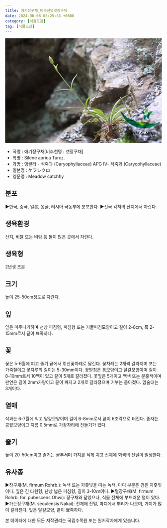 ```yaml
---
title: 애기장구채_비추천명갯장구채
date: 2024-06-08 03:25:53 +0800
category: [식물도감]
tag: [식물도감]
---
```




![애기장구채[비추천명 : 갯장구채]](/assets/img/fileUpload/plants/basic/Caryophyllaceae/Silene/9046/1_th2.JPG)
- 국명 : 애기장구채[비추천명 : 갯장구채]
- 학명 : Silene aprica Turcz.
- 과명 : 앵글러 - 석죽과 (Caryophyllaceae) APG Ⅳ- 석죽과 (Caryophyllaceae)
- 일본명 : ケフシクロ
- 영문명 : Meadow catchfly


## 분포
▶한국, 중국, 일본, 몽골, 러시아 극동부에 분포한다.
▶전국 각처의 산지에서 자란다.
## 생육환경
산지, 비탈 또는 벼랑 등 돌이 많은 곳에서 자란다.
## 생육형
2년생 초본
## 크기
높이 25-50cm정도로 자란다.
## 잎
잎은 마주나기하며 선상 피침형, 피침형 또는 거꿀피침모양이고 길이 2-8cm, 폭 2-15mm로서 끝이 뾰족하다.
## 꽃
꽃은 5-6월에 피고 줄기 끝에서 취산꽃차례로 달린다. 꽃차례는 2개씩 갈라지며 포는 가죽질이고 꽃자루의 길이는 5-30mm이다. 꽃받침은 통모양이고 달걀모양이며 길이 8-10mm로서 10맥이 있고 끝이 5개로 갈라졌다. 꽃잎은 5개이고 백색 또는 분홍색이며 판연은 길이 2mm가량이고 끝이 파지고 2개로 갈라졌으며 기부는 좁아졌다. 암술대는 3개이다.
## 열매
삭과는 6-7월에 익고 달걀모양이며 길이 6-8mm로서 끝이 6조각으로 터진다. 종자는 콩팥모양이고 지름 0.5mm로 가장자리에 잔돌기가 있다.
## 줄기
높이 20-50cm이고 줄기는 곧추서며 가지를 적게 치고 전체에 회색의 잔털이 밀생한다.
## 유사종
▶장구채(M. firmum Rohrb.): 녹색 또는 자줏빛을 띠는 녹색, 마디 부분은 검은 자줏빛이다. 잎은 긴 타원형, 난상 넓은 피침형, 길이 3-10㎝이다.
▶털장구채(M. firmum Rohrb. for. pubescens Ohwi): 장구채와 닮았으나, 식물 전체에 부드러운 털이 있다. 
▶가는장구채(M. seoulensis Nakai): 전체에 잔털, 마디에서 뿌리가 나오며, 가지가 많이 갈라진다. 잎은 달걀모양, 끝이 뾰족하다.






본 데이터에 대한 모든 저작권리는 국립수목원 또는 원저작자에게 있습니다.

